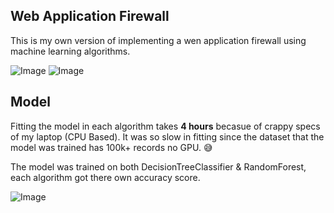 ## Web Application Firewall
<p>This is my own version of implementing a wen application firewall using machine learning algorithms.</p>

![Image](https://github.com/user-attachments/assets/0f4e5ac3-c9bf-4524-ba1c-14a5cb99697f)
![Image](https://github.com/user-attachments/assets/cf4991c8-c930-4cf5-b198-533629cb175f)

## Model
<p>Fitting the model in each algorithm takes <b>4 hours</b> becasue of crappy specs of my laptop (CPU Based). It was so slow in fitting since the dataset that the model was trained has 100k+ records no GPU. 😅</p>
<p>The model was trained on both DecisionTreeClassifier & RandomForest, each algorithm got there own accuracy score.</p>

![Image](https://github.com/user-attachments/assets/167fe288-6674-47d1-a71e-427b866446e2)